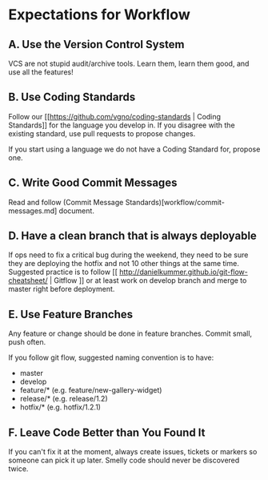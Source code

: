 # Expectations for Workflow

## A. Use the Version Control System

VCS are not stupid audit/archive tools. Learn them, learn them good, and use all the features!

## B. Use Coding Standards

Follow our [[https://github.com/vgno/coding-standards | Coding Standards]] for the language you develop in. If you disagree with the existing standard, use pull requests to propose changes.

If you start using a language we do not have a Coding Standard for, propose one.

## C. Write Good Commit Messages

Read and follow (Commit Message Standards)[workflow/commit-messages.md] document.

## D. Have a clean branch that is always deployable

If ops need to fix a critical bug during the weekend, they need to be sure they are deploying the hotfix and not 10 other things at the same time. Suggested practice is to follow [[ http://danielkummer.github.io/git-flow-cheatsheet/ | Gitflow ]] or at least work on develop branch and merge to master right before deployment.

## E. Use Feature Branches

Any feature or change should be done in feature branches. Commit small, push often.

If you follow git flow, suggested naming convention is to have:

  - master
  - develop
  - feature/* (e.g. feature/new-gallery-widget)
  - release/* (e.g. release/1.2)
  - hotfix/* (e.g. hotfix/1.2.1)

## F. Leave Code Better than You Found It

If you can't fix it at the moment, always create issues, tickets or markers so someone can pick it up later. Smelly code should never be discovered twice.
